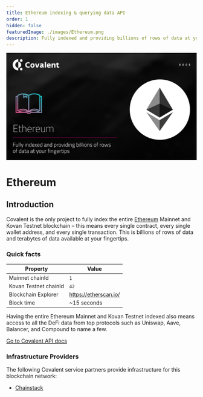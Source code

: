 ```yaml
---
title: Ethereum indexing & querying data API
order: 1
hidden: false
featuredImage: ./images/Ethereum.png
description: Fully indexed and providing billions of rows of data at your fingertips. 
---
```


![Ethereum network banner](./images/Ethereum.png)

# Ethereum

## Introduction

Covalent is the only project to fully index the entire [Ethereum](https://ethereum.org/en/) Mainnet and Kovan Testnet blockchain – this means every single contract, every single wallet address, and every single transaction. This is billions of rows of data and terabytes of data available at your fingertips.


### Quick facts

<TableWrap>

|Property|Value|
|---|---|
|Mainnet chainId|`1`|
|Kovan Testnet chainId|`42`|
|Blockchain Explorer|https://etherscan.io/|
|Block time|~15 seconds|

</TableWrap>


<!-- ### Overview Video
<YouTube id="kdwfIrRJ4DE"/> -->

Having the entire Ethereum Mainnet and Kovan Testnet indexed also means access to all the DeFi data from top protocols such as Uniswap, Aave, Balancer, and Compound to name a few. 

<a target="_blank" class="Button Button-is-docs-primary" href="https://www.covalenthq.com/docs/api/">Go to Covalent API docs</a>


### Infrastructure Providers
The following Covalent service partners provide infrastructure for this blockchain network:
* [Chainstack](../../service-partners/chainstack)